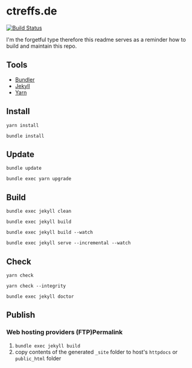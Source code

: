 # ctreffs.de

[![Build Status](https://travis-ci.com/ctreffs/ctreffs.de.svg?branch=master)](https://travis-ci.com/ctreffs/ctreffs.de)

I'm the forgetful type therefore this readme serves as a reminder how to build and maintain this repo.

## Tools

- [Bundler](https://bundler.io/v1.16)
- [Jekyll](https://jekyllrb.com/docs/usage/)
- [Yarn](https://yarnpkg.com/en/docs/usage)

## Install

`yarn install`

`bundle install`

## Update

`bundle update`

`bundle exec yarn upgrade`


## Build

`bundle exec jekyll clean`

`bundle exec jekyll build`

`bundle exec jekyll build --watch`

`bundle exec jekyll serve --incremental --watch`

## Check

`yarn check`

`yarn check --integrity`

`bundle exec jekyll doctor`

## Publish

### Web hosting providers (FTP)Permalink

1. `bundle exec jekyll build` 
2. copy contents of the generated `_site` folder to host's `httpdocs` or `public_html` folder